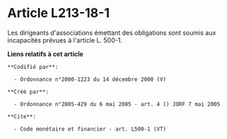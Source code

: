 # Article L213-18-1

Les dirigeants d'associations émettant des obligations sont soumis aux incapacités prévues à l'article L. 500-1.

**Liens relatifs à cet article**

	**Codifié par**:

	  - Ordonnance n°2000-1223 du 14 décembre 2000 (V)

	**Créé par**:

	  - Ordonnance n°2005-429 du 6 mai 2005 - art. 4 () JORF 7 mai 2005

	**Cite**:

	  - Code monétaire et financier - art. L500-1 (VT)
